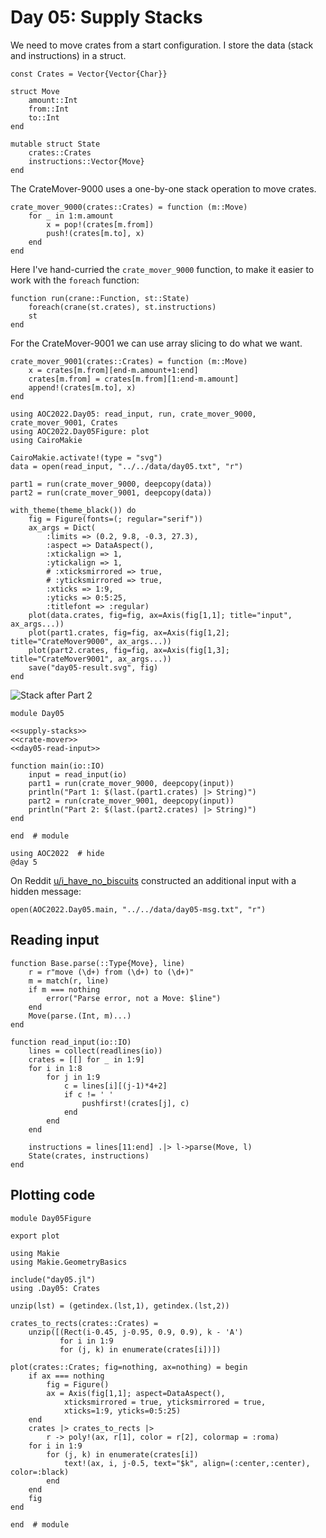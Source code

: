 # Day 05: Supply Stacks
We need to move crates from a start configuration. I store the data (stack and instructions) in a struct.

``` {.julia #supply-stacks}
const Crates = Vector{Vector{Char}}

struct Move
    amount::Int
    from::Int
    to::Int
end

mutable struct State
    crates::Crates
    instructions::Vector{Move}
end
```

The CrateMover-9000 uses a one-by-one stack operation to move crates.

``` {.julia #crate-mover}
crate_mover_9000(crates::Crates) = function (m::Move)
    for _ in 1:m.amount
        x = pop!(crates[m.from])
        push!(crates[m.to], x)
    end
end
```

Here I've hand-curried the `crate_mover_9000` function, to make it easier to work with the `foreach` function:

``` {.julia #crate-mover}
function run(crane::Function, st::State)
    foreach(crane(st.crates), st.instructions)
    st
end
```

For the CrateMover-9001 we can use array slicing to do what we want.

``` {.julia #crate-mover}
crate_mover_9001(crates::Crates) = function (m::Move)
    x = crates[m.from][end-m.amount+1:end]
    crates[m.from] = crates[m.from][1:end-m.amount]
    append!(crates[m.to], x)
end
```

```@setup 1
using AOC2022.Day05: read_input, run, crate_mover_9000, crate_mover_9001, Crates
using AOC2022.Day05Figure: plot
using CairoMakie

CairoMakie.activate!(type = "svg")
data = open(read_input, "../../data/day05.txt", "r")

part1 = run(crate_mover_9000, deepcopy(data))
part2 = run(crate_mover_9001, deepcopy(data))

with_theme(theme_black()) do
    fig = Figure(fonts=(; regular="serif"))
    ax_args = Dict(
        :limits => (0.2, 9.8, -0.3, 27.3),
        :aspect => DataAspect(),
        :xtickalign => 1,
        :ytickalign => 1,
        # :xticksmirrored => true,
        # :yticksmirrored => true,
        :xticks => 1:9,
        :yticks => 0:5:25,
        :titlefont => :regular)
    plot(data.crates, fig=fig, ax=Axis(fig[1,1]; title="input", ax_args...))
    plot(part1.crates, fig=fig, ax=Axis(fig[1,2]; title="CrateMover9000", ax_args...))
    plot(part2.crates, fig=fig, ax=Axis(fig[1,3]; title="CrateMover9001", ax_args...))
    save("day05-result.svg", fig)
end
```

![Stack after Part 2](day05-result.svg)

``` {.julia file=src/day05.jl}
module Day05

<<supply-stacks>>
<<crate-mover>>
<<day05-read-input>>

function main(io::IO)
    input = read_input(io)
    part1 = run(crate_mover_9000, deepcopy(input))
    println("Part 1: $(last.(part1.crates) |> String)")
    part2 = run(crate_mover_9001, deepcopy(input))
    println("Part 2: $(last.(part2.crates) |> String)")
end

end  # module
```

```@example 1
using AOC2022  # hide
@day 5
```

On Reddit [u/i_have_no_biscuits](https://www.reddit.com/r/adventofcode/comments/zdbvzn/2022_day_5_a_christmas_day_5_message_for_you_all/?utm_source=share&utm_medium=web2x&context=3) constructed an additional input with a hidden message:

```@example 1
open(AOC2022.Day05.main, "../../data/day05-msg.txt", "r")
```

## Reading input

``` {.julia #day05-read-input}
function Base.parse(::Type{Move}, line)
    r = r"move (\d+) from (\d+) to (\d+)"
    m = match(r, line)
    if m === nothing
        error("Parse error, not a Move: $line")
    end
    Move(parse.(Int, m)...)
end

function read_input(io::IO)
    lines = collect(readlines(io))
    crates = [[] for _ in 1:9]
    for i in 1:8
        for j in 1:9
            c = lines[i][(j-1)*4+2]
            if c != ' '
                pushfirst!(crates[j], c)
            end
        end
    end

    instructions = lines[11:end] .|> l->parse(Move, l)
    State(crates, instructions)
end
```

## Plotting code

``` {.julia file=src/day05-figure.jl}
module Day05Figure

export plot

using Makie
using Makie.GeometryBasics

include("day05.jl")
using .Day05: Crates

unzip(lst) = (getindex.(lst,1), getindex.(lst,2))

crates_to_rects(crates::Crates) =
    unzip([(Rect(i-0.45, j-0.95, 0.9, 0.9), k - 'A')
           for i in 1:9
           for (j, k) in enumerate(crates[i])])

plot(crates::Crates; fig=nothing, ax=nothing) = begin
    if ax === nothing
        fig = Figure()
        ax = Axis(fig[1,1]; aspect=DataAspect(), 
            xticksmirrored = true, yticksmirrored = true,
            xticks=1:9, yticks=0:5:25)
    end
    crates |> crates_to_rects |>
        r -> poly!(ax, r[1], color = r[2], colormap = :roma)
    for i in 1:9
        for (j, k) in enumerate(crates[i])
            text!(ax, i, j-0.5, text="$k", align=(:center,:center), color=:black)
        end
    end
    fig
end

end  # module
```
